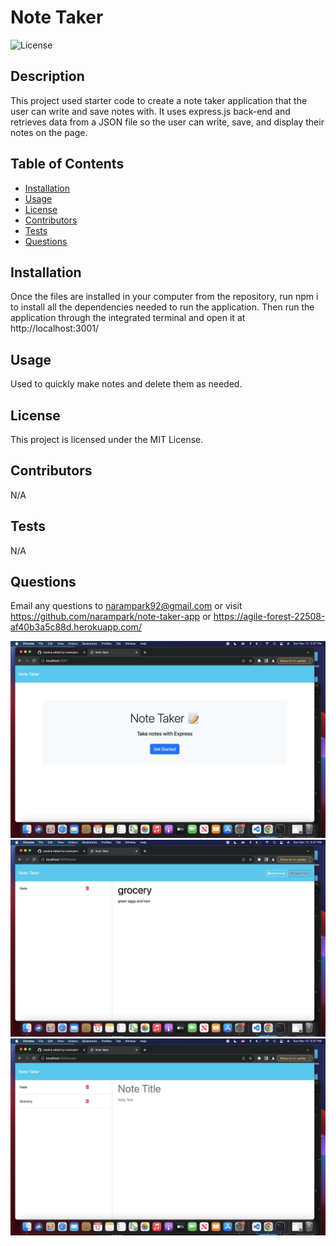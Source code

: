 # Note Taker
![License](https://img.shields.io/badge/License-MIT-blue.svg)
        
## Description
This project used starter code to create a note taker application that the user can write and save notes with. It uses express.js back-end and retrieves data from a JSON file so the user can write, save, and display their notes on the page.
        
## Table of Contents
- [Installation](#installation)
- [Usage](#usage)
- [License](#license)
- [Contributors](#contributors)
- [Tests](#tests)
- [Questions](#questions)

## Installation
Once the files are installed in your computer from the repository, run npm i to install all the dependencies needed to run the application. Then run the application through the integrated terminal and open it at http://localhost:3001/

## Usage
Used to quickly make notes and delete them as needed.

## License
This project is licensed under the MIT License.

## Contributors
N/A

## Tests
N/A

## Questions
Email any questions to narampark92@gmail.com or visit https://github.com/narampark/note-taker-app or https://agile-forest-22508-af40b3a5c88d.herokuapp.com/

![Alt text](./images/Screen%20Shot%202023-11-12%20at%205.37.03%20PM.png)
![Alt text](./images/Screen%20Shot%202023-11-12%20at%205.37.32%20PM.png)
![Alt text](./images/Screen%20Shot%202023-11-12%20at%205.37.12%20PM.png)